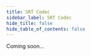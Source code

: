 ```yaml
---
title: SRT Codec
sidebar_label: SRT Codec
hide_title: false
hide_table_of_contents: false
---
```


Coming soon...